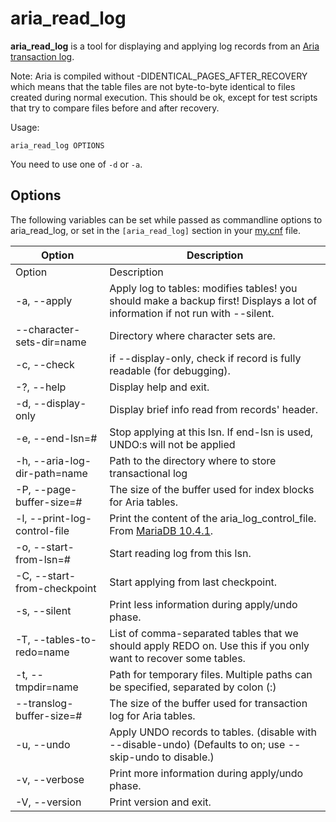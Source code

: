 
# aria_read_log

**aria_read_log** is a tool for displaying and applying log records from an [Aria](../../reference/storage-engines/s3-storage-engine/aria_s3_copy.md) [transaction log](../../reference/storage-engines/aria/aria-storage-engine.md#aria-log-files).


Note: Aria is compiled without -DIDENTICAL_PAGES_AFTER_RECOVERY
which means that the table files are not byte-to-byte identical to
files created during normal execution. This should be ok, except for
test scripts that try to compare files before and after recovery.


Usage:


```
aria_read_log OPTIONS
```

You need to use one of `-d` or `-a`.


## Options


The following variables can be set while passed as commandline options to aria_read_log, or set in the `[aria_read_log]` section in your [my.cnf](../../server-management/getting-installing-and-upgrading-mariadb/configuring-mariadb-with-option-files.md) file.



| Option | Description |
| --- | --- |
| Option | Description |
| -a, --apply | Apply log to tables: modifies tables! you should make a backup first! Displays a lot of information if not run with --silent. |
| --character-sets-dir=name | Directory where character sets are. |
| -c, --check | if --display-only, check if record is fully readable (for debugging). |
| -?, --help | Display help and exit. |
| -d, --display-only | Display brief info read from records' header. |
| -e, --end-lsn=# | Stop applying at this lsn. If end-lsn is used, UNDO:s will not be applied |
| -h, --aria-log-dir-path=name | Path to the directory where to store transactional log |
| -P, --page-buffer-size=# | The size of the buffer used for index blocks for Aria tables. |
| -l, --print-log-control-file | Print the content of the aria_log_control_file. From [MariaDB 10.4.1](../../../release-notes/mariadb-community-server/release-notes-mariadb-10-4-series/mariadb-1041-release-notes.md). |
| -o, --start-from-lsn=# | Start reading log from this lsn. |
| -C, --start-from-checkpoint | Start applying from last checkpoint. |
| -s, --silent | Print less information during apply/undo phase. |
| -T, --tables-to-redo=name | List of comma-separated tables that we should apply REDO on. Use this if you only want to recover some tables. |
| -t, --tmpdir=name | Path for temporary files. Multiple paths can be specified, separated by colon (:) |
| --translog-buffer-size=# | The size of the buffer used for transaction log for Aria tables. |
| -u, --undo | Apply UNDO records to tables. (disable with --disable-undo) (Defaults to on; use --skip-undo to disable.) |
| -v, --verbose | Print more information during apply/undo phase. |
| -V, --version | Print version and exit. |



